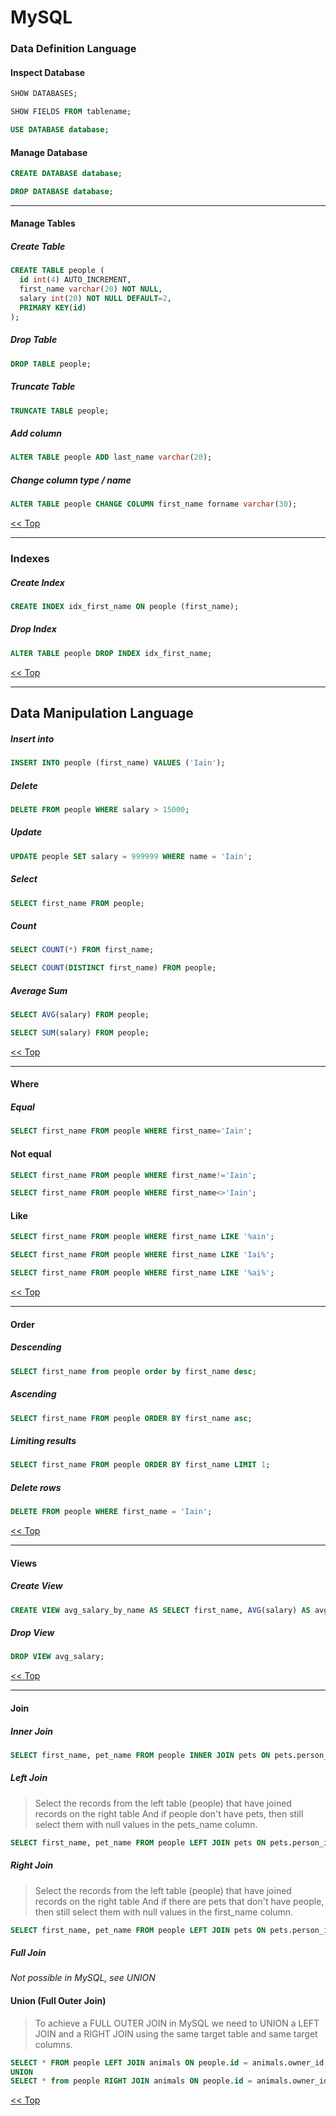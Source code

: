 # <a name="top"></a>MySQL



### Data Definition Language 
#### Inspect Database
```sql
SHOW DATABASES;
```
```sql
SHOW FIELDS FROM tablename;
```
```sql
USE DATABASE database;
```

#### Manage Database

```sql
CREATE DATABASE database;
```

```sql
DROP DATABASE database;
```

---
#### Manage Tables
##### Create Table
```sql
CREATE TABLE people (
  id int(4) AUTO_INCREMENT, 
  first_name varchar(20) NOT NULL,
  salary int(20) NOT NULL DEFAULT=2,
  PRIMARY KEY(id) 
);
```

##### Drop Table

```sql
DROP TABLE people;
```


##### Truncate Table

```sql
TRUNCATE TABLE people;
```

##### Add column


```sql
ALTER TABLE people ADD last_name varchar(20);
``` 

##### Change column type / name

```sql
ALTER TABLE people CHANGE COLUMN first_name forname varchar(30);
```



[<< Top](#top)

---
### Indexes 


##### Create Index
```sql
CREATE INDEX idx_first_name ON people (first_name);
```

##### Drop Index
```sql
ALTER TABLE people DROP INDEX idx_first_name;
```

[<< Top](#top)

---
## Data Manipulation Language

##### Insert into
```sql
INSERT INTO people (first_name) VALUES ('Iain');
```

##### Delete
```sql
DELETE FROM people WHERE salary > 15000;
```

##### Update
```sql
UPDATE people SET salary = 999999 WHERE name = 'Iain';
```

##### Select
```sql
SELECT first_name FROM people;
```

##### Count

```sql
SELECT COUNT(*) FROM first_name;
```

```sql
SELECT COUNT(DISTINCT first_name) FROM people;
```

##### Average Sum

```sql
SELECT AVG(salary) FROM people;
```

```sql
SELECT SUM(salary) FROM people;
``` 

[<< Top](#top)

---
#### Where

##### Equal
```sql
SELECT first_name FROM people WHERE first_name='Iain';
```


#### Not equal
```sql
SELECT first_name FROM people WHERE first_name!='Iain';
```

```sql
SELECT first_name FROM people WHERE first_name<>'Iain';
```

#### Like
```sql
SELECT first_name FROM people WHERE first_name LIKE '%ain';
```
```sql
SELECT first_name FROM people WHERE first_name LIKE 'Iai%';
```
```sql
SELECT first_name FROM people WHERE first_name LIKE '%ai%';
```

[<< Top](#top)

---
#### Order

##### Descending

```sql
SELECT first_name from people order by first_name desc;
```

##### Ascending
```sql
SELECT first_name FROM people ORDER BY first_name asc;
```

##### Limiting results

```sql 
SELECT first_name FROM people ORDER BY first_name LIMIT 1;
```


##### Delete rows
```sql
DELETE FROM people WHERE first_name = 'Iain';
```


[<< Top](#top)

---

#### Views

##### Create View

```sql
CREATE VIEW avg_salary_by_name AS SELECT first_name, AVG(salary) AS avg_salary from people GROUP BY first_name;
```

##### Drop View

```sql
DROP VIEW avg_salary;
```

[<< Top](#top)

---

#### Join

##### Inner Join

```sql
SELECT first_name, pet_name FROM people INNER JOIN pets ON pets.person_id = people.id;
```

##### Left Join

> Select the records from the left table (people) that have joined records on the right table
> And if people don't have pets, then still select them with null values in the pets_name column.

```sql
SELECT first_name, pet_name FROM people LEFT JOIN pets ON pets.person_id = people.id;
```

##### Right Join
> Select the records from the left table (people) that have joined records on the right table
> And if there are pets that don't have people, then still select them with null values
> in the first_name column.


```sql
SELECT first_name, pet_name FROM people LEFT JOIN pets ON pets.person_id = people.id;
```

##### Full Join

*Not possible in MySQL, see UNION*
 
#### Union (Full Outer Join)
> To achieve a FULL OUTER JOIN in MySQL we need to UNION a LEFT JOIN and a RIGHT JOIN
> using the same target table and same target columns.

```sql
SELECT * FROM people LEFT JOIN animals ON people.id = animals.owner_id
UNION
SELECT * from people RIGHT JOIN animals ON people.id = animals.owner_id;
```

[<< Top](#top)











 
